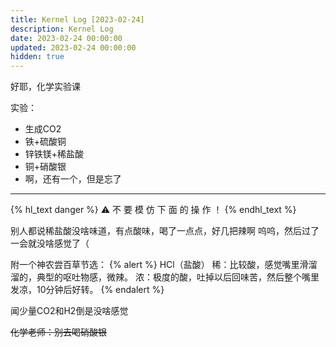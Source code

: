 ```yaml
---
title: Kernel Log [2023-02-24]
description: Kernel Log
date: 2023-02-24 00:00:00
updated: 2023-02-24 00:00:00
hidden: true
---
```

好耶，化学实验课  

实验：
- 生成CO2
- 铁+硫酸铜
- 锌铁镁+稀盐酸
- 铜+硝酸银
- 啊，还有一个，但是忘了

---

{% hl_text danger %}
⚠ 不 要 模 仿 下 面 的 操 作 ！
{% endhl_text %}

别人都说稀盐酸没啥味道，有点酸味，喝了一点点，好几把辣啊 呜呜，然后过了一会就没啥感觉了（  

附一个神农尝百草节选：
{% alert %}
HCl（盐酸）
稀：比较酸，感觉嘴里滑溜溜的，典型的呕吐物感，微辣。
浓：极度的酸，吐掉以后回味苦，然后整个嘴里发凉，10分钟后好转。
{% endalert %}

闻少量CO2和H2倒是没啥感觉  

~~化学老师：别去喝硝酸银~~  
